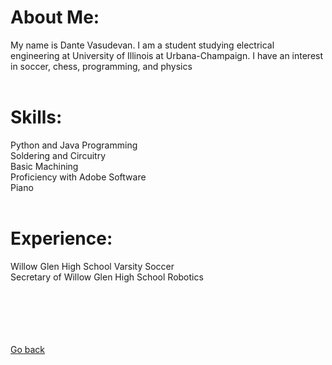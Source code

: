 <head>
  <link rel="shortcut icon" sizes="16x16 32x32 64x64" href="Favicon.png" type="image/x-icon" />
</head>

# About Me:

My name is Dante Vasudevan.
I am a student studying electrical engineering at University of Illinois at Urbana-Champaign. I have an interest in soccer, chess, programming, and physics
<br>
<br>

# Skills:

Python and Java Programming <br>
Soldering and Circuitry <br>
Basic Machining <br>
Proficiency with Adobe Software <br>
Piano <br>
<br>

# Experience:

Willow Glen High School Varsity Soccer <br>
Secretary of Willow Glen High School Robotics <br>
<br>
<br>
<br>
<br>
<br>
<p><a href="https://dantevasudevan.github.io/">Go back</a></p>
